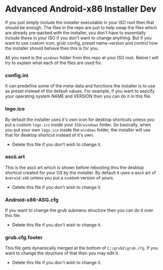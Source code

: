 # Advanced Android-x86 Installer Dev

If you just simply include the installer executable in your ISO root then that should be enough.
The files in the repo are just to help swap the files which are already pre-packed with the installer, you don't have to essentially include these in your ISO if you don't want to change anything. But if you want to use custom icon, grub config, preset name-version and control how the installer should behave then this is for you.

All you need is the `windows` folder from this repo at your ISO root.
Below I will try to explain what each of the files are used for.

### config.ini

It can predefine some of the meta-data and functions the installer is to use as preset instead of the default values.
For example, if you want to sepcify your operating system NAME and VERSION then you can do it in this file.

### logo.ico

By default the installer uses it's own icon for desktop shortcuts unless you put a custom `logo.ico` inside your `ISO/windows` folder.
So basically, when you put your own `logo.ico` inside the `windows` folder, the installer will use that for desktop shortcut instead of it's own.
* Delete this file if you don't wish to change it.

### ascii.art

This is the ascii art which is shown before rebooting thru the desktop shortcut created for your OS by the installer.
By default it uses a ascii art of `Android-x86` unless you put a custom version of yours.
* Delete this file if you don't wish to change it.

### Android-x86-ASG.cfg

If you want to change the grub submenu structure then you can do it over this file.
* Delete this file if you don't wish to change it.

### grub.cfg.footer

This file gets dynamically merged at the bottom of `C:\grub2\grub.cfg`.
If you want to change the structure of that then you may edit it.
* Delete this file if you don't wish to change it.
